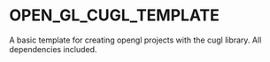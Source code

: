 # OPEN_GL_CUGL_TEMPLATE
A basic template for creating opengl projects with the cugl library. All dependencies included.
